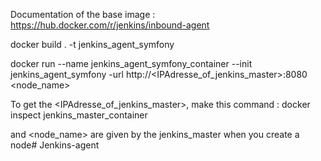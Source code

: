 Documentation of the base image : https://hub.docker.com/r/jenkins/inbound-agent

docker build . -t jenkins_agent_symfony

docker run --name jenkins_agent_symfony_container --init jenkins_agent_symfony -url http://<IPAdresse_of_jenkins_master>:8080 <password> <node_name>

To get the <IPAdresse_of_jenkins_master>, make this command :
docker inspect jenkins_master_container

<password> and <node_name> are given by the jenkins_master when you create a node#   J e n k i n s - a g e n t  
 